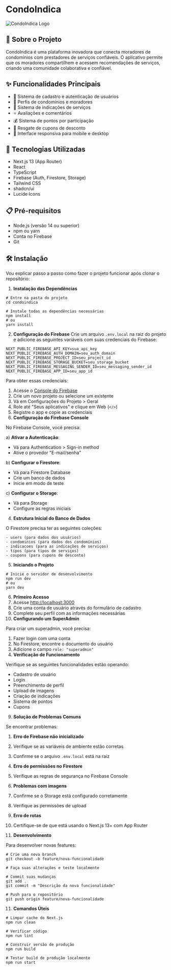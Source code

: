 # CondoIndica

![CondoIndica Logo](https://hebbkx1anhila5yf.public.blob.vercel-storage.com/condoIndica%20(2)-TDwwOBaMkYwt4TtbyCzDM3T1yTwrOH.png)

## 📱 Sobre o Projeto

CondoIndica é uma plataforma inovadora que conecta moradores de condomínios com prestadores de serviços confiáveis. O aplicativo permite que os moradores compartilhem e acessem recomendações de serviços, criando uma comunidade colaborativa e confiável.

## ✨ Funcionalidades Principais

- 👥 Sistema de cadastro e autenticação de usuários
- 🏢 Perfis de condomínios e moradores
- 📝 Sistema de indicações de serviços
- ⭐ Avaliações e comentários
- 💰 Sistema de pontos por participação
- 🎫 Resgate de cupons de desconto
- 📱 Interface responsiva para mobile e desktop

## 🚀 Tecnologias Utilizadas

- Next.js 13 (App Router)
- React
- TypeScript
- Firebase (Auth, Firestore, Storage)
- Tailwind CSS
- shadcn/ui
- Lucide Icons

## 📋 Pré-requisitos

- Node.js (versão 14 ou superior)
- npm ou yarn
- Conta no Firebase
- Git

## 🛠️ Instalação

Vou explicar passo a passo como fazer o projeto funcionar após clonar o repositório:

1. **Instalação das Dependências**


```shellscript
# Entre na pasta do projeto
cd condoindica

# Instale todas as dependências necessárias
npm install
# ou
yarn install
```

2. **Configuração do Firebase**
Crie um arquivo `.env.local` na raiz do projeto e adicione as seguintes variáveis com suas credenciais do Firebase:


```plaintext
NEXT_PUBLIC_FIREBASE_API_KEY=sua_api_key
NEXT_PUBLIC_FIREBASE_AUTH_DOMAIN=seu_auth_domain
NEXT_PUBLIC_FIREBASE_PROJECT_ID=seu_project_id
NEXT_PUBLIC_FIREBASE_STORAGE_BUCKET=seu_storage_bucket
NEXT_PUBLIC_FIREBASE_MESSAGING_SENDER_ID=seu_messaging_sender_id
NEXT_PUBLIC_FIREBASE_APP_ID=seu_app_id
```

Para obter essas credenciais:

1. Acesse o [Console do Firebase](https://console.firebase.google.com/)
2. Crie um novo projeto ou selecione um existente
3. Vá em Configurações do Projeto > Geral
4. Role até "Seus aplicativos" e clique em Web (`</>`)
5. Registre o app e copie as credenciais
6. **Configuração do Firebase Console**


No Firebase Console, você precisa:

a) **Ativar a Autenticação**:

- Vá para Authentication > Sign-in method
- Ative o provedor "E-mail/senha"


b) **Configurar o Firestore**:

- Vá para Firestore Database
- Crie um banco de dados
- Inicie em modo de teste


c) **Configurar o Storage**:

- Vá para Storage
- Configure as regras iniciais


4. **Estrutura Inicial do Banco de Dados**


O Firestore precisa ter as seguintes coleções:

```plaintext
- users (para dados dos usuários)
- condominios (para dados dos condomínios)
- indicacoes (para as indicações de serviços)
- tipos (para tipos de serviços)
- coupons (para cupons de desconto)
```

5. **Iniciando o Projeto**


```shellscript
# Inicie o servidor de desenvolvimento
npm run dev
# ou
yarn dev
```

6. **Primeiro Acesso**
7. Acesse [http://localhost:3000](http://localhost:3000)
8. Crie uma conta de usuário através do formulário de cadastro
9. Complete seu perfil com as informações necessárias
10. **Configurando um SuperAdmin**


Para criar um superadmin, você precisa:

1. Fazer login com uma conta
2. No Firestore, encontre o documento do usuário
3. Adicione o campo `role: "superadmin"`
4. **Verificação de Funcionamento**


Verifique se as seguintes funcionalidades estão operando:

- Cadastro de usuário
- Login
- Preenchimento de perfil
- Upload de imagens
- Criação de indicações
- Sistema de pontos
- Cupons


9. **Solução de Problemas Comuns**


Se encontrar problemas:

1. **Erro de Firebase não inicializado**

1. Verifique se as variáveis de ambiente estão corretas
2. Confirme se o arquivo `.env.local` está na raiz



2. **Erro de permissões no Firestore**

1. Verifique as regras de segurança no Firebase Console



3. **Problemas com imagens**

1. Confirme se o Storage está configurado corretamente
2. Verifique as permissões de upload



4. **Erro de rotas**

1. Certifique-se de que está usando o Next.js 13+ com App Router



5. **Desenvolvimento**


Para desenvolver novas features:

```shellscript
# Crie uma nova branch
git checkout -b feature/nova-funcionalidade

# Faça suas alterações e teste localmente

# Commit suas mudanças
git add .
git commit -m "Descrição da nova funcionalidade"

# Push para o repositório
git push origin feature/nova-funcionalidade
```

11. **Comandos Úteis**


```shellscript
# Limpar cache do Next.js
npm run clean

# Verificar código
npm run lint

# Construir versão de produção
npm run build

# Testar build de produção localmente
npm run start
```
